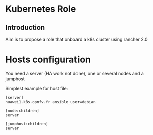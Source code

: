 # Kubernetes Role

## Introduction

Aim is to propose a role that onboard a k8s cluster using rancher 2.0

# Hosts configuration

You need a server (HA work not done), one or several nodes and a jumphost

Simplest example for host file:

```
[server]
huawei1.k8s.opnfv.fr ansible_user=debian

[node:children]
server

[jumphost:children]
server
```
